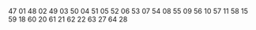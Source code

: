 47 01
48 02
49 03
50 04
51 05
52 06
53 07
54 08
55 09
56 10
57 11
58 15
59 18
60 20
61 21
62 22
63 27
64 28
